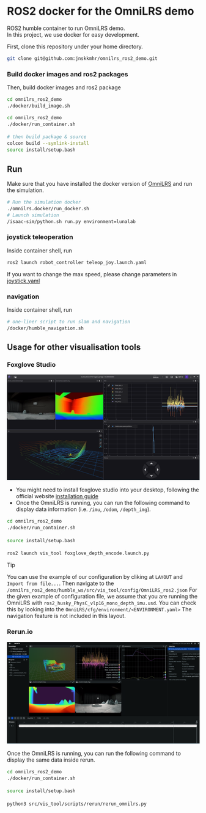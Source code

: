 # ROS2 docker for the OmniLRS demo

ROS2 humble container to run OmniLRS demo.\
In this project, we use docker for easy development.

First, clone this repository under your home directory. 
```bash
git clone git@github.com:jnskkmhr/omnilrs_ros2_demo.git
```

### Build docker images and ros2 packages
Then, build docker images and ros2 package

```bash
cd omnilrs_ros2_demo
./docker/build_image.sh
```

```bash
cd omnilrs_ros2_demo
./docker/run_container.sh

# then build package & source
colcon build --symlink-install
source install/setup.bash
```


## Run
Make sure that you have installed the docker version of [OmniLRS](https://github.com/AntoineRichard/OmniLRS) and run the simulation.
```bash
# Run the simulation docker
./omnilrs.docker/run_docker.sh
# Launch simulation
/isaac-sim/python.sh run.py environment=lunalab
```
### joystick teleoperation
Inside container shell, run
```bash
ros2 launch robot_controller teleop_joy.launch.yaml
```
If you want to change the max speed, please change parameters in [joystick.yaml](humble_ws/src/robot_controller/launch/teleop_joy.launch.yaml)

### navigation

Inside container shell, run
```bash
# one-liner script to run slam and navigation 
/docker/humble_navigation.sh
```

## Usage for other visualisation tools

### Foxglove Studio
<img src="media/foxglove.png">

* You might need to install foxglove studio into your desktop, following the official website [installation guide](https://docs.foxglove.dev/docs/foxglove-agent/installation)
* Once the OmniLRS is running, you can run the following command to display data information (i.e. `/imu`, `/odom`, `/depth_img`).

```bash
cd omnilrs_ros2_demo
./docker/run_container.sh

source install/setup.bash

ros2 launch vis_tool foxglove_depth_encode.launch.py
```
> [!TIP]
> You can use the example of our configuration by cliking at `LAYOUT` and `Import from file...`. Then navigate to the `/omnilrs_ros2_demo/humble_ws/src/vis_tool/config/OmniLRS_ros2.json`
> For the given example of configuration file, we assume that you are running the OmniLRS with `ros2_husky_PhysC_vlp16_mono_depth_imu.usd`. You can check this by looking into the `OmniLRS/cfg/environment/<ENVIRONMENT.yaml>`
> The navigation feature is not included in this layout.

### Rerun.io
<img src="media/rerun.png">

Once the OmniLRS is running, you can run the following command to display the same data inside rerun.
```bash
cd omnilrs_ros2_demo
./docker/run_container.sh

source install/setup.bash

python3 src/vis_tool/scripts/rerun/rerun_omnilrs.py
```

